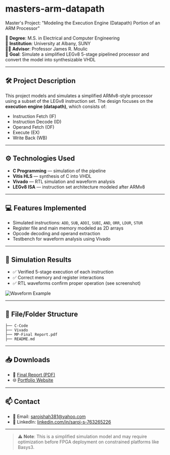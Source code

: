 # masters-arm-datapath
Master's Project: "Modeling the Execution Engine (Datapath) Portion of an ARM Processor"

📅 **Degree**: M.S. in Electrical and Computer Engineering  
🏫 **Institution**: University at Albany, SUNY  
👨‍🏫 **Advisor**: Professor James R. Moulic  
🎯 **Goal**: Simulate a simplified LEGv8 5-stage pipelined processor and convert the model into synthesizable VHDL

---

## 🛠️ Project Description

This project models and simulates a simplified ARMv8-style processor using a subset of the LEGv8 instruction set. The design focuses on the **execution engine (datapath)**, which consists of:

- Instruction Fetch (IF)
- Instruction Decode (ID)
- Operand Fetch (OF)
- Execute (EX)
- Write Back (WB)

---

## ⚙️ Technologies Used

- **C Programming** — simulation of the pipeline  
- **Vitis HLS** — synthesis of C into VHDL  
- **Vivado** — RTL simulation and waveform analysis  
- **LEGv8 ISA** — instruction set architecture modeled after ARMv8  

---

## 💻 Features Implemented

- Simulated instructions: `ADD`, `SUB`, `ADDI`, `SUBI`, `AND`, `ORR`, `LDUR`, `STUR`  
- Register file and main memory modeled as 2D arrays  
- Opcode decoding and operand extraction  
- Testbench for waveform analysis using Vivado  

---

## 🧪 Simulation Results

- ✅ Verified 5-stage execution of each instruction  
- ✅ Correct memory and register interactions  
- ✅ RTL waveforms confirm proper operation (see screenshot)

![Waveform Example](assets/waveform.png)

---

## 📂 File/Folder Structure

```
├── C-Code
├── Vivado
├── MP-Final Report.pdf
├── README.md
```

---

## 📥 Downloads

- 📘 [Final Report (PDF)](MP_Final_Report.pdf)  
- 🌐 [Portfolio Website](https://drsarojshah.github.io)  

---

## 📫 Contact

- 📧 Email: sarojshah381@yahoo.com  
- 🔗 LinkedIn: [linkedin.com/in/saroj-s-763265226](https://linkedin.com/in/saroj-s-763265226)

---

> ⚠️ **Note**: This is a simplified simulation model and may require optimization before FPGA deployment on constrained platforms like Basys3.
